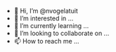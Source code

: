 - 👋 Hi, I’m @nvogelatuit
- 👀 I’m interested in ...
- 🌱 I’m currently learning ...
- 💞️ I’m looking to collaborate on ...
- 📫 How to reach me ...

<!---
nvogelatuit/nvogelatuit is a ✨ special ✨ repository because its `README.md` (this file) appears on your GitHub profile.
You can click the Preview link to take a look at your changes.
--->
